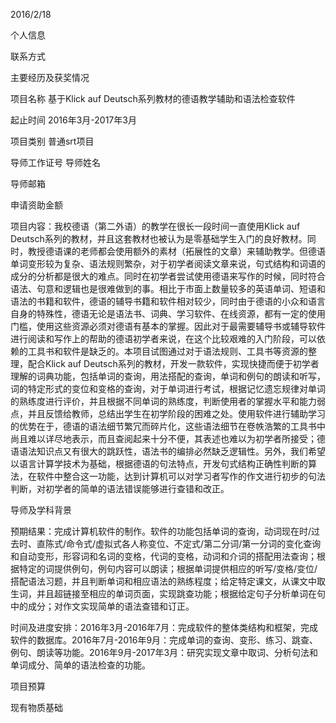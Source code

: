 2016/2/18

个人信息

联系方式

主要经历及获奖情况

项目名称 基于Klick auf Deutsch系列教材的德语教学辅助和语法检查软件

起止时间 2016年3月-2017年3月

项目类别 普通srt项目

导师工作证号 导师姓名

导师邮箱

申请资助金额

项目内容：我校德语（第二外语）的教学在很长一段时间一直使用Klick auf
Deutsch系列的教材，并且这套教材也被认为是零基础学生入门的良好教材。同时，教授德语课的老师都会使用额外的素材（拓展性的文章）来辅助教学。但德语单词变形较为复杂、语法规则繁杂，对于初学者阅读文章来说，句式结构和词语的成分的分析都是很大的难点。同时在初学者尝试使用德语来写作的时候，同时符合语法、句意和逻辑也是很难做到的事。相比于市面上数量较多的英语单词、短语和语法的书籍和软件，德语的辅导书籍和软件相对较少，同时由于德语的小众和语言自身的特殊性，德语无论是语法书、词典、学习软件、在线资源，都有一定的使用门槛，使用这些资源必须对德语有基本的掌握。因此对于最需要辅导书或辅导软件进行阅读和写作上的帮助的德语初学者来说，在这个比较艰难的入门阶段，可以依赖的工具书和软件是缺乏的。本项目试图通过对于语法规则、工具书等资源的整理，配合Klick
auf
Deutsch系列的教材，开发一款软件，实现快捷而便于初学者理解的词典功能，包括单词的查询，用法搭配的查询，单词和例句的朗读和听写，词的特定形式的变位和变格的查询，对于单词进行考试，根据记忆遗忘规律对单词的熟练度进行评价，并且根据不同单词的熟练度，判断使用者的掌握水平和能力弱点，并且反馈给教师，总结出学生在初学阶段的困难之处。使用软件进行辅助学习的优势在于，德语的语法细节繁冗而碎片化，这些语法细节在卷帙浩繁的工具书中尚且难以详尽地表示，而且查阅起来十分不便，其表述也难以为初学者所接受；德语语法知识点又有很大的跳跃性，语法书的编排必然缺乏逻辑性。另外，我们希望以语言计算学技术为基础，根据德语的句法特点，开发句式结构正确性判断的算法，在软件中整合这一功能，达到计算机可以对学习者写作的作文进行初步的句法判断，对初学者的简单的语法错误能够进行查错和改正。

导师及学科背景

预期结果：完成计算机软件的制作。软件的功能包括单词的查询，动词现在时/过去时、直陈式/命令式/虚拟式各人称变位、不定式/第二分词/第一分词的变化查询和自动变形，形容词和名词的变格，代词的变格，动词和介词的搭配用法查询；根据特定的词提供例句，例句内容可以朗读；根据单词提供相应的听写/变格/变位/搭配语法习题，并且判断单词和相应语法的熟练程度；给定特定课文，从课文中取生词，并且超链接至相应的单词页面，实现跳查功能；根据给定句子分析单词在句中的成分；对作文实现简单的语法查错和订正。

时间及进度安排：2016年3月-2016年7月：完成软件的整体类结构和框架，完成软件的数据库。2016年7月-2016年9月：完成单词的查询、变形、练习、跳查、例句、朗读等功能。2016年9月-2017年3月：研究实现文章中取词、分析句法和单词成分、简单的语法检查的功能。

项目预算

现有物质基础
